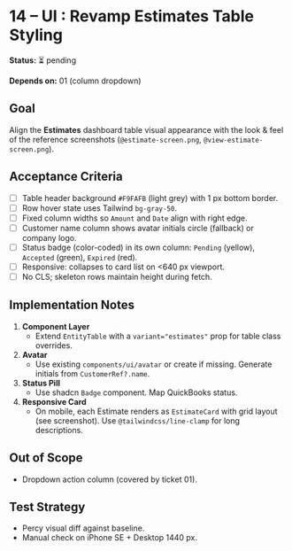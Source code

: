 # 14 – UI : Revamp Estimates Table Styling

**Status:** ⏳ pending

**Depends on:** 01 (column dropdown)

## Goal

Align the **Estimates** dashboard table visual appearance with the look & feel of the reference screenshots (`@estimate-screen.png`, `@view-estimate-screen.png`).

## Acceptance Criteria

- [ ] Table header background `#F9FAFB` (light grey) with 1 px bottom border.
- [ ] Row hover state uses Tailwind `bg-gray-50`.
- [ ] Fixed column widths so `Amount` and `Date` align with right edge.
- [ ] Customer name column shows avatar initials circle (fallback) or company logo.
- [ ] Status badge (color-coded) in its own column: `Pending` (yellow), `Accepted` (green), `Expired` (red).
- [ ] Responsive: collapses to card list on <640 px viewport.
- [ ] No CLS; skeleton rows maintain height during fetch.

## Implementation Notes

1. **Component Layer**
   - Extend `EntityTable` with a `variant="estimates"` prop for table class overrides.
2. **Avatar**
   - Use existing `components/ui/avatar` or create if missing. Generate initials from `CustomerRef?.name`.
3. **Status Pill**
   - Use shadcn `Badge` component. Map QuickBooks status.
4. **Responsive Card**
   - On mobile, each Estimate renders as `EstimateCard` with grid layout (see screenshot). Use `@tailwindcss/line-clamp` for long descriptions.

## Out of Scope

- Dropdown action column (covered by ticket 01).

## Test Strategy

- Percy visual diff against baseline.
- Manual check on iPhone SE + Desktop 1440 px.
